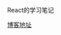 React的学习笔记

[博客地址](https://fairfarren.github.io/2017/10/13/2017.10.13-React%E5%AD%A6%E4%B9%A0%E7%AC%94%E8%AE%B0/)